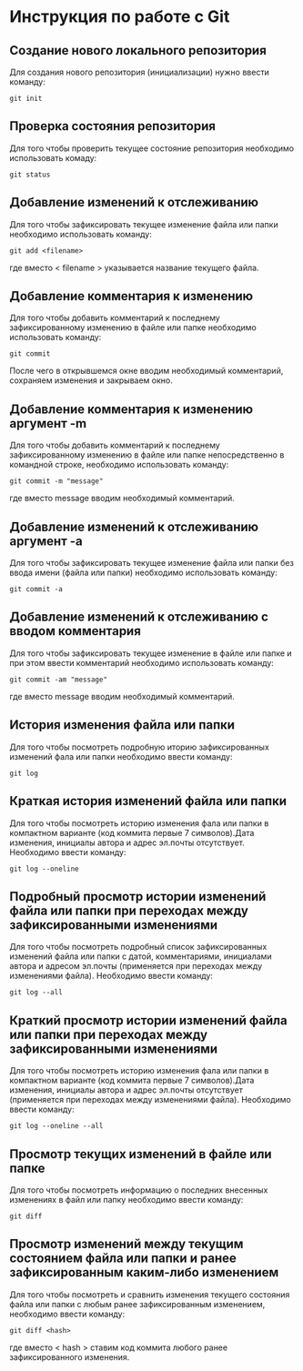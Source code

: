 # **Инструкция по работе с Git**

## Создание нового локального репозитория

Для создания нового репозитория (инициализации) нужно ввести команду:

    git init

## Проверка состояния репозитория

Для того чтобы проверить текущее состояние репозитория необходимо использовать комаду:

    git status

## Добавление изменений к отслеживанию
Для того чтобы зафиксировать текущее изменение файла или папки необходимо использовать команду:

    git add <filename>

где вместо < filename > указывается название текущего файла. 

## Добавление комментария к изменению

Для того чтобы добавить комментарий к последнему зафиксированному изменению в файле или папке необходимо использовать команду:

    git commit

После чего в открывшемся окне вводим необходимый комментарий, сохраняем изменения и закрываем окно.

## Добавление комментария к изменению аргумент -m

Для того чтобы добавить комментарий к последнему зафиксированному изменению в файле или папке непосредственно в командной строке, необходимо использовать команду:

    git commit -m "message"

где вместо message вводим необходимый комментарий.

## Добавление изменений к отслеживанию аргумент -a

Для того чтобы зафиксировать текущее изменение файла или папки без ввода имени (файла или папки) необходимо использовать команду:

    git commit -a

## Добавление изменений к отслеживанию с вводом комментария

Для того чтобы зафиксировать текущее изменение в файле или папке и при этом ввести комментарий необходимо использовать команду:

    git commit -am "message"

где вместо message вводим необходимый комментарий.

## История изменения файла или папки

Для того чтобы посмотреть подробную иторию зафиксированных изменений фала или папки необходимо ввести команду:

    git log

## Краткая история изменений файла или папки

Для того чтобы посмотреть историю изменения фала или папки в компактном варианте (код коммита первые 7 символов).Дата изменения, инициалы автора и адрес эл.почты отсутствует. Необходимо ввести команду:

    git log --oneline

## Подробный просмотр истории изменений файла или папки при переходах между зафиксированными изменениями

Для того чтобы посмотреть подробный список зафиксированных изменений файла или папки с датой, комментариями, инициалами автора и адресом эл.почты (применяется при переходах между изменениями файла). Необходимо ввести команду:

    git log --all

## Краткий просмотр истории изменений файла или папки при переходах между зафиксированными изменениями

Для того чтобы посмотреть историю изменения фала или папки в компактном варианте (код коммита первые 7 символов).Дата изменения, инициалы автора и адрес эл.почты отсутствует (применяется при переходах между изменениями файла). Необходимо ввести команду:

    git log --oneline --all

## Просмотр текущих изменений в файле или папке

Для того чтобы посмотреть информацию о последних внесенных изменениях в файл или папку необходимо ввести команду:

    git diff

## Просмотр изменений между текущим состоянием файла или папки и ранее зафиксированным каким-либо изменением

Для того чтобы посмотреть и сравнить изменения текущего состояния файла или папки с любым ранее зафиксированным изменением, необходимо ввести команду:

    git diff <hash>

где вместо < hash > ставим код коммита любого ранее зафиксированного изменения. 



